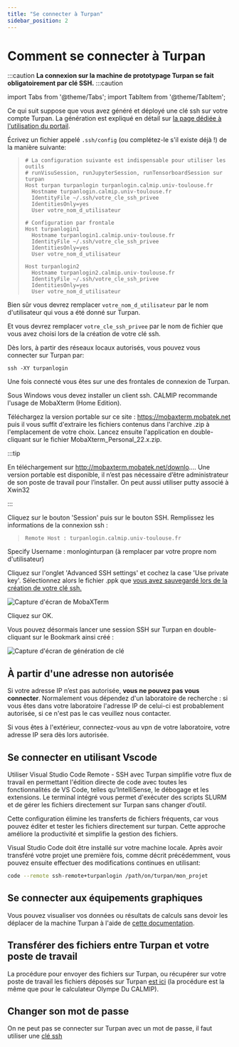 ```yaml
---
title: "Se connecter à Turpan"
sidebar_position: 2
---
```


# Comment se connecter à Turpan

:::caution
**La connexion sur la machine de prototypage Turpan se fait obligatoirement par clé SSH.**
:::caution

import Tabs from '@theme/Tabs';
import TabItem from '@theme/TabItem';

<Tabs>
  <TabItem value="linux" label="GNU Linux/MacOS" default>

Ce qui suit suppose que vous avez généré et déployé une clé ssh sur votre compte Turpan. La génération est expliqué en détail sur [la page dédiée à l'utilisation du portail](../../../acces/ssh.md).

Écrivez un fichier appelé `.ssh/config` (ou complétez-le s'il existe déjà !) de la manière suivante:

>```shell
># La configuration suivante est indispensable pour utiliser les outils
># runVisuSession, runJupyterSession, runTensorboardSession sur turpan
>Host turpan turpanlogin turpanlogin.calmip.univ-toulouse.fr
>   Hostname turpanlogin.calmip.univ-toulouse.fr
>   IdentityFile ~/.ssh/votre_cle_ssh_privee
>   IdentitiesOnly=yes
>   User votre_nom_d_utilisateur
>
># Configuration par frontale
>Host turpanlogin1
>   Hostname turpanlogin1.calmip.univ-toulouse.fr
>   IdentityFile ~/.ssh/votre_cle_ssh_privee
>   IdentitiesOnly=yes
>   User votre_nom_d_utilisateur
>
>Host turpanlogin2
>   Hostname turpanlogin2.calmip.univ-toulouse.fr
>   IdentityFile ~/.ssh/votre_cle_ssh_privee
>   IdentitiesOnly=yes
>   User votre_nom_d_utilisateur
>```

Bien sûr vous devrez remplacer `votre_nom_d_utilisateur` par le nom d'utilisateur qui vous a été donné sur Turpan.

Et vous devrez remplacer `votre_cle_ssh_privee` par le nom de fichier que vous avez choisi lors de la création de votre clé ssh.

Dès lors, à partir des réseaux locaux autorisés, vous pouvez vous connecter sur Turpan par:

```shell
ssh -XY turpanlogin
```

Une fois connecté vous êtes sur une des frontales de connexion de Turpan.

  </TabItem>
  <TabItem value="windows" label="Windows">

Sous Windows vous devez installer un client ssh. CALMIP recommande l'usage de MobaXterm (Home Edition). 

Téléchargez la version portable sur ce site : https://mobaxterm.mobatek.net puis il vous suffit d'extraire les fichiers contenus dans l'archive .zip à l'emplacement de votre choix. Lancez ensuite l'application en double-cliquant sur le fichier MobaXterm_Personal_22.x.zip.

:::tip

En téléchargement sur http://mobaxterm.mobatek.net/downlo.... Une version portable est disponible, il n’est pas nécessaire d’être administrateur de son poste de travail pour l’installer. On peut aussi utiliser putty associé à Xwin32

:::

Cliquez sur le bouton 'Session' puis sur le bouton SSH. Remplissez les informations de la connexion ssh :

>```
>Remote Host : turpanlogin.calmip.univ-toulouse.fr
>```

Specify Username : monloginturpan (à remplacer par votre propre nom d'utilisateur)

Cliquez sur l'onglet 'Advanced SSH settings' et cochez la case 'Use private key'. Sélectionnez alors le fichier .ppk que [vous avez sauvegardé lors de la création de votre clé ssh.](../../../acces/ssh.md)

![Capture d'écran de MobaXTerm](/img/turpan/Moba_session.png)

Cliquez sur OK.

Vous pouvez désormais lancer une session SSH sur Turpan en double-cliquant sur le Bookmark ainsi créé :

![Capture d'écran de génération de clé](/img//turpan/Moba_bookmark.png)

  </TabItem>
</Tabs>

## À partir d'une adresse non autorisée

Si votre adresse IP n’est pas autorisée, **vous ne pouvez pas vous connecter**. Normalement vous dépendez d'un laboratoire de recherche : si vous êtes dans votre laboratoire l'adresse IP de celui-ci est probablement autorisée, si ce n'est pas le cas veuillez nous contacter.

Si vous êtes à l'extérieur, connectez-vous au vpn de votre laboratoire, votre adresse IP sera dès lors autorisée.


## Se connecter en utilisant Vscode 
Utiliser Visual Studio Code Remote - SSH avec Turpan simplifie votre flux de travail en permettant l'édition directe de code avec toutes les fonctionnalités de VS Code, telles qu’IntelliSense, le débogage et les extensions. Le terminal intégré vous permet d'exécuter des scripts SLURM et de gérer les fichiers directement sur Turpan sans changer d’outil.

Cette configuration élimine les transferts de fichiers fréquents, car vous pouvez éditer et tester les fichiers directement sur turpan. Cette approche améliore la productivité et simplifie la gestion des fichiers.

Visual Studio Code doit être installé sur votre machine locale. Après avoir transféré votre projet une première fois, comme décrit précédemment, vous pouvez ensuite effectuer des modifications continues en utilisant:
```bash
code --remote ssh-remote+turpanlogin /path/on/turpan/mon_projet
```

## Se connecter aux équipements graphiques

Vous pouvez visualiser vos données ou résultats de calculs sans devoir les déplacer de la machine Turpan à l'aide de [cette documentation](./visu.md).

## Transférer des fichiers entre Turpan et votre poste de travail

La procédure pour envoyer des fichiers sur Turpan, ou récupérer sur votre poste de travail les fichiers déposés sur Turpan [est ici](./transfert.md) (la procédure est la même que pour le calculateur Olympe Du CALMIP).

## Changer son mot de passe
On ne peut pas se connecter sur Turpan avec un mot de passe, il faut utiliser une [clé ssh](../../../acces/ssh.md)